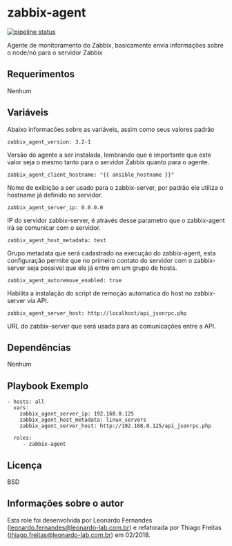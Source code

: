 zabbix-agent
=========

[![pipeline status](https://git.tray.net.br/infra/sre/iac-ansible/roles/zabbix-agent/badges/master/pipeline.svg)](https://git.tray.net.br/infra/sre/iac-ansible/roles/zabbix-agent/commits/master)

Agente de monitoramento do Zabbix, basicamente envia informações sobre o node/nó para o servidor Zabbix

Requerimentos
------------

Nenhum

Variáveis
--------------

Abaixo informacões sobre as variáveis, assim como seus valores padrão

    zabbix_agent_version: 3.2-1

Versão do agente a ser instalada, lembrando que é importante que este valor seja o mesmo tanto para o servidor Zabbix quanto para o agente.

    zabbix_agent_client_hostname: "{{ ansible_hostname }}"

Nome de exibição a ser usado para o zabbix-server, por padrão ele utiliza o hostname já definido no servidor.

    zabbix_agent_server_ip: 0.0.0.0

IP do servidor zabbix-server, é através desse parametro que o zabbix-agent irá se comunicar com o servidor.

    zabbix_agent_host_metadata: test

Grupo metadata que será cadastrado na execução do zabbix-agent, esta configuração permite que no primeiro contato do servidor com o zabbix-server seja possivel que ele já entre em um grupo de hosts.

    zabbix_agent_autoremove_enabled: true

Habilita a instalação do script de remoção automatica do host no zabbix-server via API.

    zabbix_agent_server_host: http://localhost/api_jsonrpc.php

URL do zabbix-server que será usada para as comunicações entre a API.

Dependências
------------

Nenhum

Playbook Exemplo
----------------

    - hosts: all
      vars:
        zabbix_agent_server_ip: 192.168.0.125
        zabbix_agent_host_metadata: linux_servers
        zabbix_agent_server_host: http://192.168.0.125/api_jsonrpc.php

      roles:
         - zabbix-agent

Licença
-------

BSD

Informações sobre o autor
------------------

Esta role foi desenvolvida por Leonardo Fernandes (leonardo.fernandes@leonardo-lab.com.br) e refatorada por Thiago Freitas (thiago.freitas@leonardo-lab.com.br) em 02/2018.
